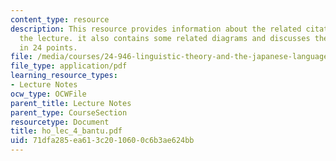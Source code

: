 ```yaml
---
content_type: resource
description: This resource provides information about the related citations used in
  the lecture. it also contains some related diagrams and discusses the given topic
  in 24 points.
file: /media/courses/24-946-linguistic-theory-and-the-japanese-language-fall-2004/71dfa285ea613c2010600c6b3ae624bb_ho_lec_4_bantu.pdf
file_type: application/pdf
learning_resource_types:
- Lecture Notes
ocw_type: OCWFile
parent_title: Lecture Notes
parent_type: CourseSection
resourcetype: Document
title: ho_lec_4_bantu.pdf
uid: 71dfa285-ea61-3c20-1060-0c6b3ae624bb
---
```

